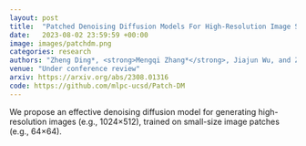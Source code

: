 ```yaml
---
layout: post
title:  "Patched Denoising Diffusion Models For High-Resolution Image Synthesis"
date:   2023-08-02 23:59:59 +00:00
image: images/patchdm.png
categories: research
authors: "Zheng Ding*, <strong>Mengqi Zhang*</strong>, Jiajun Wu, and Zhuowen Tu."
venue: "Under conference review"
arxiv: https://arxiv.org/abs/2308.01316
code: https://github.com/mlpc-ucsd/Patch-DM
---
```

We propose an effective denoising diffusion model for generating high-resolution images (e.g., 1024×512), trained on small-size image patches (e.g., 64×64).